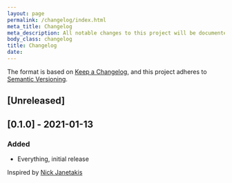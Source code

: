 ```yaml
---
layout: page
permalink: /changelog/index.html
meta_title: Changelog
meta_description: All notable changes to this project will be documented in this file.
body_class: changelog
title: Changelog
date:
---
```

The format is based on [Keep a Changelog](https://keepachangelog.com/en/1.0.0/),
and this project adheres to [Semantic Versioning](https://semver.org/spec/v2.0.0.html).

## [Unreleased]

## [0.1.0] - 2021-01-13

### Added

- Everything, initial release

Inspired by [Nick Janetakis](https://nickjanetakis.com/blog/making-a-human-friendly-changelog-by-following-keep-a-changelog-tips)
